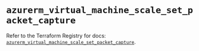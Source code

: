 # `azurerm_virtual_machine_scale_set_packet_capture`

Refer to the Terraform Registry for docs: [`azurerm_virtual_machine_scale_set_packet_capture`](https://registry.terraform.io/providers/hashicorp/azurerm/4.45.1/docs/resources/virtual_machine_scale_set_packet_capture).
